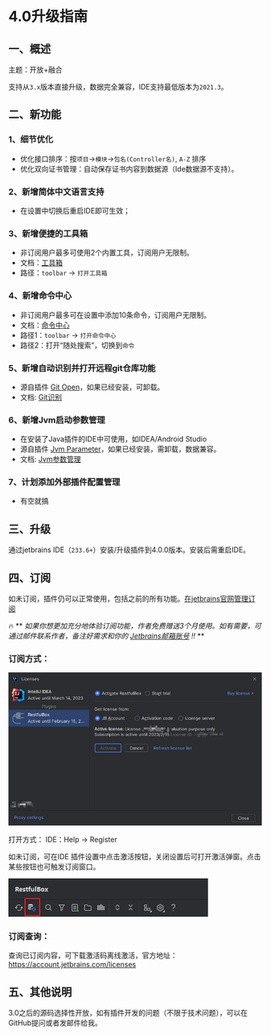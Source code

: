 # 4.0升级指南

## 一、概述

主题：开放+融合

支持从`3.x`版本直接升级，数据完全兼容，IDE支持最低版本为`2021.3`。

## 二、新功能

### 1、细节优化

- 优化接口排序：按`项目`->`模块`->`包名(Controller名)`, `A-Z` 排序
- 优化双向证书管理：自动保存证书内容到数据源（Ide数据源不支持）。

### 2、新增简体中文语言支持

- 在设置中切换后重启IDE即可生效；

### 3、新增便捷的工具箱

- 非订阅用户最多可使用2个内置工具，订阅用户无限制。
- 文档：[工具箱](../核心功能/工具箱.md)
- 路径：`toolbar` -> `打开工具箱`

### 4、新增命令中心

- 非订阅用户最多可在设置中添加10条命令，订阅用户无限制。
- 文档：[命令中心](../核心功能/命令中心.md)
- 路径1：`toolbar` -> `打开命令中心`
- 路径2：打开“随处搜索”，切换到`命令`

### 5、新增自动识别并打开远程git仓库功能

- 源自插件 <a href="https://plugins.jetbrains.com/plugin/14940-git-open">Git Open</a>，如果已经安装，可卸载。
- 文档: [Git识别](../核心功能/Git识别.md)

### 6、新增Jvm启动参数管理

- 在安装了Java插件的IDE中可使用，如IDEA/Android Studio
- 源自插件 <a href="https://plugins.jetbrains.com/plugin/13204-jvm-parameter">Jvm Parameter</a>，如果已经安装，需卸载，数据兼容。
- 文档: [Jvm参数管理](../核心功能/Jvm参数管理.md)

### 7、计划添加外部插件配置管理

- 有空就搞

## 三、升级

通过jetbrains IDE（`233.6+`）安装/升级插件到4.0.0版本。安装后需重启IDE。

## 四、订阅

如未订阅，插件仍可以正常使用，包括之前的所有功能。[在jetbrains官网管理订阅](https://account.jetbrains.com/licenses)

:fire: **
_如果你想更加充分地体验订阅功能，作者免费赠送3个月使用。如有需要，可通过邮件联系作者，备注好需求和你的 [Jetbrains邮箱账号](https://account.jetbrains.com/profile-details) !!_
**

### 订阅方式：

![](images/224750015247999.png)

打开方式：
IDE：Help -> Register

如未订阅，可在IDE 插件设置中点击激活按钮，关闭设置后可打开激活弹窗。点击某些按钮也可触发订阅窗口。

![](images/356740015234990.png)

### 订阅查询：

查询已订阅内容，可下载激活码离线激活，官方地址：https://account.jetbrains.com/licenses

## 五、其他说明

3.0之后的源码选择性开放，如有插件开发的问题（不限于技术问题），可以在GitHub提问或者发邮件给我。
